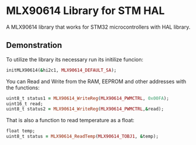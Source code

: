 # MLX90614 Library for STM HAL

A MLX90614 library that works for STM32 microcontrollers with HAL library.


## Demonstration

To utilize the library its necessary run its initilize funcion:

```ruby
initMLX90614(&hi2c1, MLX90614_DEFAULT_SA);
```

You can Read and Write from the RAM, EEPROM and other addresses with the functions:

```ruby
uint8_t status1 = MLX90614_WriteReg(MLX90614_PWMCTRL, 0x00FA);
uint16_t read;
uint8_t status2 = MLX90614_WriteReg(MLX90614_PWMCTRL,&read);
```

That is also a function to read temperature as a float:

```ruby
float temp;
uint8_t status = MLX90614_ReadTemp(MLX90614_TOBJ1, &temp);
```